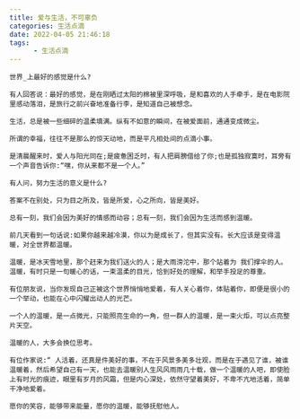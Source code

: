 ```yaml
---
title: 爱与生活，不可辜负
categories: 生活点滴
date: 2022-04-05 21:46:18
tags:  
      - 生活点滴
---
```

    世界_上最好的感觉是什么?  

    有人回答说：最好的感觉，是在刚晒过太阳的棉被里深呼吸，是和喜欢的人手牵手，是在电影院里感动落泪，是旅行之前兴奋地准备行李，是知道自己被想念。  

    生活，总是被一些细碎的温柔填满。纵有不如意的瞬间，在被爱面前，通通变成微尘。  

    所谓的幸福，往往不是那么的惊天动地，而是平凡相处间的点滴小事。  

    是清晨醒来时，爱人与阳光同在;是疲惫困乏时，有人把肩膀借给了你;也是孤独寂寞时，耳旁有一个声音告诉你:“嘿，你从来都不是一个人。”  

    有人问，努力生活的意义是什么?  

    答案不在别处，只为目之所及，皆是所爱，心之所向，皆是美好。  

    总有一刻，我们会因为美好的情感而动容；总有一刻，我们会因为生活而感到温暖。   

    前几天看到一句话说:如果你越来越冷漠，你以为是成长了，但其实没有。长大应该是变得温暖，对全世界都温暖。  

    温暖，是冰天雪地里，那个赶来为我们送火的人；是大雨滂沱中，那个站着为 我们撑伞的人。温暖，有时只是一句暖心的话，一束温柔的目光，恰到好处的理解，和举手投足的尊重。  

    有位朋友说，当你发现自己正被这个世界悄悄地爱着，有人关心着你，体贴着你，即便是很小的一个举动，也能在心中闪耀出动人的光芒。  

    一个人的温暖，是一点微光，只能照亮生命的一角，但一群人的温暖，是一束火炬，可以点亮整片天空。  

    温暖的人，大多会换位思考。  
    
    有位作家说:“ 人活着，还真是件美好的事，不在于风景多美多壮观，而是在于遇见了谁，被谁温暖着，然后希望自己有一天，也能去温暖别人生风风雨雨几十载，做一个温暖的人吧，即使脸上有时光的痕迹，眼里有岁月的风霜，但是内心深处，依然守望着美好，不卑不亢地活着，简单干净地爱着。  

    愿你的笑容，能够带来能量，愿你的温暖，能够抚慰他人。     